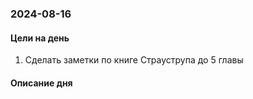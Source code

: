 
### 2024-08-16

#### Цели на день

1. Сделать заметки по книге Страуструпа до 5 главы
#### Описание дня


